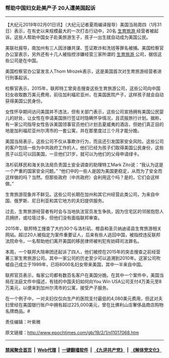 ### 帮助中国妇女赴美产子 20人遭美国起诉
------------------------

<p>
 【大纪元2019年02月01日讯】（大纪元记者夏雨编译报导）美国当局周四（1月31日）表示，在有史以来规模最大的一次打击行动中，20名
 <a href="http://www.epochtimes.com/gb/tag/%E7%94%9F%E8%82%B2%E6%97%85%E6%B8%B8.html">
  生育旅游
 </a>
 经营者被起诉。这些人帮助中国女子赴美旅游生子，孩子一出生就自动成为美国公民。
</p>
<p>
 美联社报导，南加州有三人因涉嫌共谋、签证欺诈和洗钱等罪名被捕。美国检察官办公室表示，另外还有十几人被指控涉嫌经营三家所谓的
 <a href="http://www.epochtimes.com/gb/tag/%E7%94%9F%E8%82%B2%E6%97%85%E6%B8%B8.html">
  生育旅游
 </a>
 公司，据信这些公司是在中国。
</p>
<p>
 美国检察官办公室发言人Thom Mrozek表示，这是美国首次对生育旅游经营者进行刑事起诉。
</p>
<p>
 检察官表示，2015年，联邦特工曾突击搜查这些生育旅游公司，这些公司向中国妇女收取数万美元费用，前往加利福尼亚州，在美国医院产子，这样孩子就会自动获得美国公民身份。
</p>
<p>
 女性怀孕期间访问美国并不违法，但有关部门表示，这些公司宣扬拥有美国公民婴儿的好处，让女性在申请美国旅行签证时隐瞒怀孕情况，且谎报旅行计划。据称，有一家公司指导女性告诉美国领事官员他们计划去夏威夷的酒店，但她们真正目的地是加利福尼亚州尔湾市的一套公寓，并在那里度过三个月才能分娩。
</p>
<p>
 美国当局表示，这些公司不仅从事欺诈行为，而且还引发国家安全风险。这些公司的客户包括一些为中共政府工作的人，他们已经为孩子们取得美国公民身份，这些孩子以后可以回美国，一旦他们21岁，就可以为他们的父母申请绿卡。
</p>
<p>
 洛杉矶移民和海关执法局负责国土安全调查的助理特工Mark Zito说：“我认为这是一个严重的国家安全问题。” “他们中的一些人是因为美国更稳定，从而为了安全而这样做的吗？当然。但那些政府（中共政府）会利用这个吗？是的，它们会这样做。”
</p>
<p>
 生育旅游现象并不鲜见。这些公司长期在加州和其它州经营此类公司，为来自中国、俄罗斯、尼日利亚和其它地方的夫妇提供服务。
</p>
<p>
 过去，生育旅游经营者有时会与当地执法官员发生争执，因为住宅区的邻居抱怨人员拥挤，或垃圾过多，但他们没有面临联邦审查。
</p>
<p>
 2015年，联邦特工搜查了大约30个与洛杉矶、橙县和圣贝纳迪诺县生育旅游相关网站。超过20人被指定为案件重要证人，后来有些人逃回中国，被指控违反联邦法院命令，一名帮助他们离开美国的移民律师被判犯有妨碍司法罪名。
</p>
<p>
 本周，一个联邦大陪审团还起诉了四人，他们被控在2015年的突击搜查之前经营著三家生育旅游公司。其中一家公司的历史至少可以追溯到2010年。这家公司吹嘘自己成立于1999年，已将8000名妇女带来美国，其中一半来自中国。
</p>
<p>
 联邦官员表示，每家公司都有数百名客户在美国分娩。在其中一个案件中，美国当局在法庭文件中描述，有钱的中国夫妇如何向You Win USA公司支付4万美元至8万美元，以便来到加州尔湾市的公寓，接受产子服务。
</p>
<p>
 在一个例子中，一对夫妇仅仅向生产的医院支付最低的4,080美元费用，但这对夫妇曾经在美国银行账户中拥有超过225,000美元，曾在比佛利山庄奢侈品商店购物名牌商品。#
</p>
<p>
 责任编辑：叶紫微
</p>

原文链接：http://www.epochtimes.com/gb/19/2/1/n11017068.htm


------------------------
#### [禁闻聚合首页](https://github.com/gfw-breaker/banned-news/blob/master/README.md) &nbsp;|&nbsp; [Web代理](https://github.com/gfw-breaker/open-proxy/blob/master/README.md) &nbsp;|&nbsp; [一键翻墙软件](https://github.com/gfw-breaker/nogfw/blob/master/README.md) &nbsp;|&nbsp; [《九评共产党》](https://github.com/gfw-breaker/9ping.md/blob/master/README.md#九评之一评共产党是什么) &nbsp;|&nbsp; [《解体党文化》](https://github.com/gfw-breaker/jtdwh.md/blob/master/README.md#绪论)